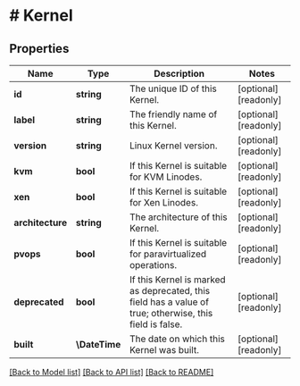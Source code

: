 # # Kernel

## Properties

Name | Type | Description | Notes
------------ | ------------- | ------------- | -------------
**id** | **string** | The unique ID of this Kernel. | [optional] [readonly]
**label** | **string** | The friendly name of this Kernel. | [optional] [readonly]
**version** | **string** | Linux Kernel version. | [optional] [readonly]
**kvm** | **bool** | If this Kernel is suitable for KVM Linodes. | [optional] [readonly]
**xen** | **bool** | If this Kernel is suitable for Xen Linodes. | [optional] [readonly]
**architecture** | **string** | The architecture of this Kernel. | [optional] [readonly]
**pvops** | **bool** | If this Kernel is suitable for paravirtualized operations. | [optional] [readonly]
**deprecated** | **bool** | If this Kernel is marked as deprecated, this field has a value of true; otherwise, this field is false. | [optional] [readonly]
**built** | **\DateTime** | The date on which this Kernel was built. | [optional] [readonly]

[[Back to Model list]](../../README.md#models) [[Back to API list]](../../README.md#endpoints) [[Back to README]](../../README.md)
